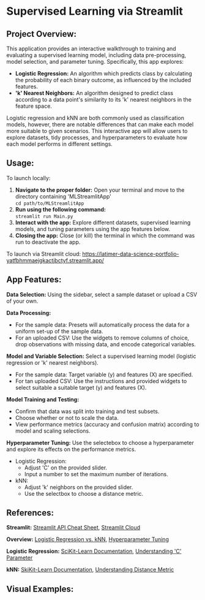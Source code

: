 # Supervised Learning via Streamlit


## Project Overview: 
This application provides an interactive walkthrough to training and evaluating a supervised learning model, including data pre-processing, model selection, and parameter tuning. Specifically, this app explores:

- **Logistic Regression:** An algorithm which predicts class by calculating the probability of each binary outcome, as influenced by the included features.
- **'k' Nearest Neighbors:** An algorithm designed to predict class according to a data point's similarity to its 'k' nearest neighbors in the feature space.

Logistic regression and kNN are both commonly used as classification models, however, there are notable differences that can make each model more suitable to given scenarios. This interactive app will allow users to explore datasets, tidy processes, and hyperparameters to evaluate how each model performs in different settings. 

## Usage:
To launch locally:
1. **Navigate to the proper folder:** Open your terminal and move to the directory containing 'MLStreamlitApp'  
   `cd path/to/MLStreamlitApp`
2. **Run using the following command:**  
   `streamlit run Main.py`
4. **Interact with the app:** Explore different datasets, supervised learning models, and tuning parameters using the app features below.
5. **Closing the app:** Close (or kill) the terminal in which the command was run to deactivate the app.

To launch via Streamlit cloud:
https://latimer-data-science-portfolio-yatfbhmmaejgkactjbctyf.streamlit.app/

## App Features:
**Data Selection:** Using the sidebar, select a sample dataset or upload a CSV of your own.

**Data Processing:** 
- For the sample data: Presets will automatically process the data for a uniform set-up of the sample data.
- For an uploaded CSV: Use the widgets to remove columns of choice, drop observations with missing data, and encode categorical variables.

**Model and Variable Selection:** Select a supervised learning model (logistic regression or 'k' nearest neighbors).
- For the sample data: Target variable (y) and features (X) are specified.
- For tan uploaded CSV: Use the instructions and provided widgets to select suitable a suitable target (y) and features (X).
    
**Model Training and Testing:**
- Confirm that data was split into training and test subsets.
- Choose whether or not to scale the data.
- View performance metrics (accuracy and confusion matrix) according to model and scaling selections.

**Hyperparameter Tuning:** Use the selectebox to choose a hyperparameter and explore its effects on the performance metrics.
- Logistic Regression:
  - Adjust 'C' on the provided slider.
  - Input a number to set the maximum number of iterations.
- kNN:
  - Adjust 'k' neighbors on the provided slider.
  - Use the selectbox to choose a distance metric.

## References:
**Streamlit:** [Streamlit API Cheat Sheet](https://docs.streamlit.io/develop/quick-reference/cheat-sheet), [Streamlit Cloud](https://docs.streamlit.io/deploy/streamlit-community-cloud/deploy-your-app)

**Overview:** [Logistic Regression vs. kNN](https://www.geeksforgeeks.org/logistic-regression-vs-k-nearest-neighbors-in-machine-learning/), [Hyperparameter Tuning](https://www.geeksforgeeks.org/hyperparameter-tuning/)

**Logistic Regression:** [SciKit-Learn Documentation](https://scikit-learn.org/stable/modules/generated/sklearn.linear_model.LogisticRegression.html), [Understanding 'C' Parameter](https://stackoverflow.com/questions/67513075/what-is-c-parameter-in-sklearn-logistic-regression)

**kNN:** [SkiKit-Learn Documentation](https://scikit-learn.org/stable/modules/generated/sklearn.neighbors.KNeighborsClassifier.html), [Understanding Distance Metric](https://www.geeksforgeeks.org/how-to-choose-the-right-distance-metric-in-knn/)

## Visual Examples:
